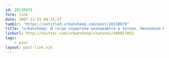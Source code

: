 ```yaml
---
id: 20130079
form: link
date: 2007-11-25 04:15:17
tumblr: "https://untitled.urbansheep.com/post/20130079"
title: "urbansheep: И тогда слушатели оказываются в потоке. Несколько микропауз по дороге, нарастание энергии, и кульминация в виде чилл-оргазма."
linkurl: http://twitter.com/urbansheep/statuses/440857852
tags:
    - post
layout: post-link.njk
---
```


